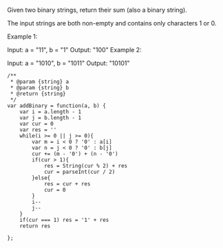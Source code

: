 Given two binary strings, return their sum (also a binary string).

The input strings are both non-empty and contains only characters 1 or 0.

Example 1:

Input: a = "11", b = "1"
Output: "100"
Example 2:

Input: a = "1010", b = "1011"
Output: "10101"

```
/**
 * @param {string} a
 * @param {string} b
 * @return {string}
 */
var addBinary = function(a, b) {
    var i = a.length - 1
    var j = b.length - 1
    var cur = 0
    var res = ''
    while(i >= 0 || j >= 0){
        var m = i < 0 ? '0' : a[i]
        var n = j < 0 ? '0' : b[j]
        cur += (m - '0') + (n - '0')
        if(cur > 1){
            res = String(cur % 2) + res
            cur = parseInt(cur / 2)
        }else{
            res = cur + res
            cur = 0
        }
        i--
        j--
    }
    if(cur === 1) res = '1' + res
    return res
    
};
